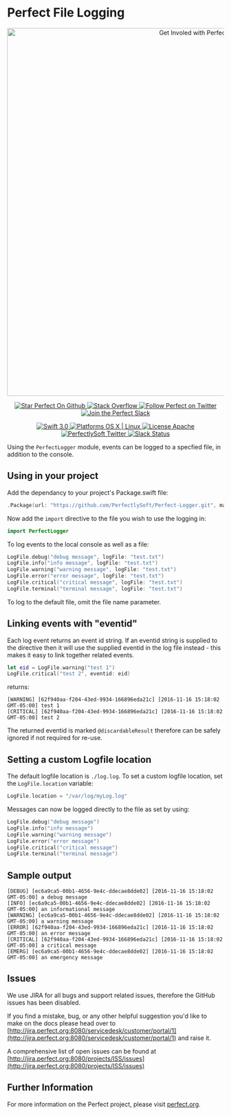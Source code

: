 # Perfect File Logging

<p align="center">
    <a href="http://perfect.org/get-involved.html" target="_blank">
        <img src="http://perfect.org/assets/github/perfect_github_2_0_0.jpg" alt="Get Involed with Perfect!" width="854" />
    </a>
</p>

<p align="center">
    <a href="https://github.com/PerfectlySoft/Perfect" target="_blank">
        <img src="http://www.perfect.org/github/Perfect_GH_button_1_Star.jpg" alt="Star Perfect On Github" />
    </a>  
    <a href="http://stackoverflow.com/questions/tagged/perfect" target="_blank">
        <img src="http://www.perfect.org/github/perfect_gh_button_2_SO.jpg" alt="Stack Overflow" />
    </a>  
    <a href="https://twitter.com/perfectlysoft" target="_blank">
        <img src="http://www.perfect.org/github/Perfect_GH_button_3_twit.jpg" alt="Follow Perfect on Twitter" />
    </a>  
    <a href="http://perfect.ly" target="_blank">
        <img src="http://www.perfect.org/github/Perfect_GH_button_4_slack.jpg" alt="Join the Perfect Slack" />
    </a>
</p>

<p align="center">
    <a href="https://developer.apple.com/swift/" target="_blank">
        <img src="https://img.shields.io/badge/Swift-3.0-orange.svg?style=flat" alt="Swift 3.0">
    </a>
    <a href="https://developer.apple.com/swift/" target="_blank">
        <img src="https://img.shields.io/badge/Platforms-OS%20X%20%7C%20Linux%20-lightgray.svg?style=flat" alt="Platforms OS X | Linux">
    </a>
    <a href="http://perfect.org/licensing.html" target="_blank">
        <img src="https://img.shields.io/badge/License-Apache-lightgrey.svg?style=flat" alt="License Apache">
    </a>
    <a href="http://twitter.com/PerfectlySoft" target="_blank">
        <img src="https://img.shields.io/badge/Twitter-@PerfectlySoft-blue.svg?style=flat" alt="PerfectlySoft Twitter">
    </a>
    <a href="http://perfect.ly" target="_blank">
        <img src="http://perfect.ly/badge.svg" alt="Slack Status">
    </a>
</p>

Using the `PerfectLogger` module, events can be logged to a specfied file, in addition to the console.

## Using in your project

Add the dependancy to your project's Package.swift file:

``` swift
.Package(url: "https://github.com/PerfectlySoft/Perfect-Logger.git", majorVersion: 0, minor: 0),
```

Now add the `import` directive to the file you wish to use the logging in:

``` swift
import PerfectLogger
```

To log events to the local console as well as a file:

``` swift
LogFile.debug("debug message", logFile: "test.txt")
LogFile.info("info message", logFile: "test.txt")
LogFile.warning("warning message", logFile: "test.txt")
LogFile.error("error message", logFile: "test.txt")
LogFile.critical("critical message", logFile: "test.txt")
LogFile.terminal("terminal message", logFile: "test.txt")
```

To log to the default file, omit the file name parameter.

## Linking events with "eventid"

Each log event returns an event id string. If an eventid string is supplied to the directive then it will use the supplied eventid in the log file instead - this makes it easy to link together related events.

``` swift
let eid = LogFile.warning("test 1")
LogFile.critical("test 2", eventid: eid)
```

returns:

```
[WARNING] [62f940aa-f204-43ed-9934-166896eda21c] [2016-11-16 15:18:02 GMT-05:00] test 1
[CRITICAL] [62f940aa-f204-43ed-9934-166896eda21c] [2016-11-16 15:18:02 GMT-05:00] test 2
```

The returned eventid is marked `@discardableResult` therefore can be safely ignored if not required for re-use.


## Setting a custom Logfile location

The default logfile location is `./log.log`. To set a custom logfile location, set the `LogFile.location` variable:

``` swift
LogFile.location = "/var/log/myLog.log"
```

Messages can now be logged directly to the file as set by using:

``` swift
LogFile.debug("debug message")
LogFile.info("info message")
LogFile.warning("warning message")
LogFile.error("error message")
LogFile.critical("critical message")
LogFile.terminal("terminal message")
```

## Sample output

```
[DEBUG] [ec6a9ca5-00b1-4656-9e4c-ddecae8dde02] [2016-11-16 15:18:02 GMT-05:00] a debug message
[INFO] [ec6a9ca5-00b1-4656-9e4c-ddecae8dde02] [2016-11-16 15:18:02 GMT-05:00] an informational message
[WARNING] [ec6a9ca5-00b1-4656-9e4c-ddecae8dde02] [2016-11-16 15:18:02 GMT-05:00] a warning message
[ERROR] [62f940aa-f204-43ed-9934-166896eda21c] [2016-11-16 15:18:02 GMT-05:00] an error message
[CRITICAL] [62f940aa-f204-43ed-9934-166896eda21c] [2016-11-16 15:18:02 GMT-05:00] a critical message
[EMERG] [ec6a9ca5-00b1-4656-9e4c-ddecae8dde02] [2016-11-16 15:18:02 GMT-05:00] an emergency message
```

## Issues

We use JIRA for all bugs and support related issues, therefore the GitHub issues has been disabled.

If you find a mistake, bug, or any other helpful suggestion you'd like to make on the docs please head over to [http://jira.perfect.org:8080/servicedesk/customer/portal/1](http://jira.perfect.org:8080/servicedesk/customer/portal/1) and raise it.

A comprehensive list of open issues can be found at [http://jira.perfect.org:8080/projects/ISS/issues](http://jira.perfect.org:8080/projects/ISS/issues)



## Further Information
For more information on the Perfect project, please visit [perfect.org](http://perfect.org).
